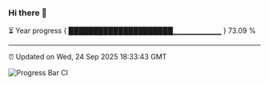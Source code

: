 ### Hi there 👋

⏳ Year progress { █████████████████████▁▁▁▁▁▁▁▁▁ } 73.09 %

---

⏰ Updated on Wed, 24 Sep 2025 18:33:43 GMT

![Progress Bar CI](https://github.com/DhruviPatel157/GitHub-Actions-Demo/workflows/Progress%20Bar%20CI/badge.svg)
